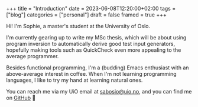 +++
title = "Introduction"
date = 2023-06-08T12:20:00+02:00
tags = ["blog"]
categories = ["personal"]
draft = false
framed = true
+++

Hi! I'm Sophie, a master's student at the University of Oslo.

I'm currently gearing up to write my MSc thesis, which will be about using program
inversion to automatically derive good test input generators, hopefully making
tools such as QuickCheck even more appealing to the average programmer.

Besides functional programming, I'm a (budding) Emacs enthusiast with an
above-average interest in coffee. When I'm not learning programming languages,
I like to try my hand at learning natural ones.

You can reach me via my UiO email at sabosio@uio.no, and you can find me on
[GitHub](https://github.com/SophieBosio) 🌱
